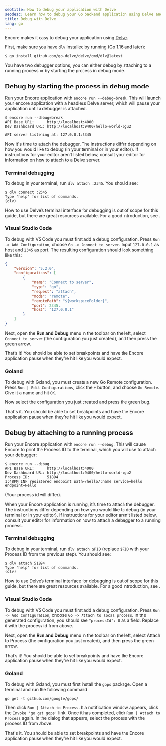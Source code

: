 ```yaml
---
seotitle: How to debug your application with Delve
seodesc: Learn how to debug your Go backend application using Delve and Encore.
title: Debug with Delve
lang: go
---
```


Encore makes it easy to debug your application using [Delve](https://github.com/go-delve/delve "Delve").

First, make sure you have `dlv` installed by running (Go 1.16 and later):

```shell
$ go install github.com/go-delve/delve/cmd/dlv@latest
```

You have two debugger options, you can either debug by attaching to a running process or by starting the process in debug mode.

## Debug by starting the process in debug mode
Run your Encore application with `encore run --debug=break`. This will launch your encore application with a headless Delve server, which will pause your application until a debugger is attached.

```shell
$ encore run --debug=break
API Base URL:      http://localhost:4000
Dev Dashboard URL: http://localhost:9400/hello-world-cgu2

API server listening at: 127.0.0.1:2345
```

Now it's time to attach the debugger. The instructions differ depending on how you would like to debug (in your terminal or in your editor). If instructions for your editor aren’t listed below, consult your editor for information on how to attach to a Delve server.

### Terminal debugging
To debug in your terminal, run `dlv attach :2345`. You should see:

```shell
$ dlv connect :2345
Type 'help' for list of commands.
(dlv)
```
How to use Delve’s terminal interface for debugging is out of scope for this guide, but there are great resources available. For a good introduction, see [](https://golang.cafe/blog/golang-debugging-with-delve.html "Debugging with Delve").

### Visual Studio Code
To debug with VS Code you must first add a debug configuration. Press `Run -> Add Configuration`, choose `Go -> Connect to server`. Input `127.0.0.1` as host and `2345` as port. The resulting configuration should look something like this:

```json
{
    "version": "0.2.0",
    "configurations": [
        {
            "name": "Connect to server",
            "type": "go",
            "request": "attach",
            "mode": "remote",
            "remotePath": "${workspaceFolder}",
            "port": 2345,
            "host": "127.0.0.1"
        }
    ]
}
```

Next, open the **Run and Debug** menu in the toolbar on the left, select `Connect to server` (the configuration you just created), and then press the green arrow.

That’s it! You should be able to set breakpoints and have the Encore application pause when they’re hit like you would expect.

### Goland
To debug with Goland, you must create a new Go Remote configuration. Press `Run | Edit Configurations`, click the `+` button, and choose `Go Remote`. Give it a name and hit `OK`. 

Now select the configuration you just created and press the green bug.

That's it. You should be able to set breakpoints and have the Encore application pause when they’re hit like you would expect.

## Debug by attaching to a running process

Run your Encore application with `encore run --debug`. This will cause Encore to print the Process ID to the terminal, which you will use to attach your debugger:

```shell
$ encore run --debug
API Base URL:      http://localhost:4000
Dev Dashboard URL: http://localhost:9400/hello-world-cgu2
Process ID:        51894
1:48PM INF registered endpoint path=/hello/:name service=hello endpoint=Hello
```

(Your process id will differ).

When your Encore application is running, it’s time to attach the debugger. The instructions differ depending on how you would like to debug (in your terminal or in your editor). If instructions for your editor aren’t listed below, consult your editor for information on how to attach a debugger to a running process.

### Terminal debugging
To debug in your terminal, run `dlv attach $PID` (replace `$PID` with your Process ID from the previous step). You should see:

```shell
$ dlv attach 51894
Type 'help' for list of commands.
(dlv)
```

How to use Delve’s terminal interface for debugging is out of scope for this guide, but there are great resources available. For a good introduction, see [](https://golang.cafe/blog/golang-debugging-with-delve.html "Debugging with Delve").

### Visual Studio Code
To debug with VS Code you must first add a debug configuration. Press `Run -> Add Configuration`, choose `Go -> Attach to local process`. In the generated configuration, you should see `"processId": 0` as a field. Replace `0` with the process id from above.

Next, open the **Run and Debug** menu in the toolbar on the left, select Attach to Process (the configuration you just created), and then press the green arrow.

That’s it! You should be able to set breakpoints and have the Encore application pause when they’re hit like you would expect.

### Goland
To debug with Goland, you must first install the `gops` package. Open a terminal and run the following command

```shell
go get -t github.com/google/gops/
```

Then click `Run | Attach to Process`. If a notification window appears, click the `Invoke 'go get gops'` link. Once 
it has completed, click `Run | Attach to Process` again. In the dialog that appears, select the process with the
process ID from above.

That's it. You should be able to set breakpoints and have the Encore application pause when they’re hit like you would expect.

